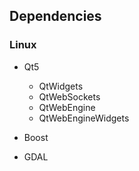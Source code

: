 

Dependencies
------------

### Linux

- Qt5
  - QtWidgets
  - QtWebSockets
  - QtWebEngine
  - QtWebEngineWidgets
 
- Boost
- GDAL

